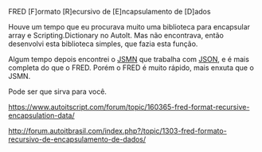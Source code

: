 FRED
[F]ormato [R]ecursivo de [E]ncapsulamento de [D]ados

Houve um tempo que eu procurava muito uma biblioteca para encapsular array e Scripting.Dictionary no AutoIt.
Mas não encontrava, então desenvolvi esta biblioteca simples, que fazia esta função.

Algum tempo depois encontrei o [JSMN](https://github.com/chechelaky/AutoIt/blob/master/JSMN.au3) que trabalha com [JSON](http://www.json.org/), e é mais completa do que o FRED.
Porém o FRED é muito rápido, mais enxuta que o JSMN.

Pode ser que sirva para você.

https://www.autoitscript.com/forum/topic/160365-fred-format-recursive-encapsulation-data/

http://forum.autoitbrasil.com/index.php?/topic/1303-fred-formato-recursivo-de-encapsulamento-de-dados/
